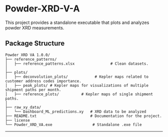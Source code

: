 # Powder-XRD-V-A
This project provides a standalone executable that plots and analyzes powder XRD measurements.

## Package Structure
```
Powder XRD VA 1.0.0/
├── reference_patterns/
│   ├── reference_patterns.xlsx                # Clean datasets.
│
├── plots/
│   ├── deconvolution_plots/            # Kepler maps related to customer address codes importance.
│   ├── peak_plots/ # Kepler maps for visualizations of multiple shipment paths per month.
│   ├── reference_plots/          # Kepler maps of single shipment paths.
│
├── raw_xy_data/
│   └── Dashboard_ML_predictions.xy   # XRD data to be analyzed
├── README.txt                        # Documentation for the project.
├── license      
└── Powder_XRD_VA.exe                  # Standalone .exe file
```

---

